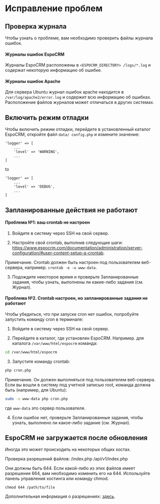 # Исправление проблем

## Проверка журнала

Чтобы узнать о проблеме, вам необходимо проверить файлы журнала ошибок.

#### Журналы ошибок EspoCRM

Журналы EspoCRM расположены в `<ESPOCRM_DIRECTORY> /logs/*.log` и содержат некоторую информацию об ошибке.

#### Журналы ошибок Apache

Для сервера Ubuntu журнал ошибок apache находится в `/var/log/apache2/error.log` и содержит всю информацию об ошибках. Расположение файлов журналов может отличаться в других системах.

## Включить режим отладки

Чтобы включить режим отладки, перейдите в установленный каталог EspoCRM, откройте файл `data/ config.php` и измените значение:

```
'logger' => [
    ...
    'level' => 'WARNING',
    ...
]
```
to
```
'logger' => [
    ...
    'level' => 'DEBUG',
    ...
]
```

## Запланированные действия не работают

#### Проблема №1: ваш crontab не настроен

1. Войдите в систему через SSH на свой сервер.

2. Настройте свой crontab, выполнив следующие шаги: https://www.espocrm.com/documentation/administration/server-configuration/#user-content-setup-a-crontab.

Примечание. Crontab должен быть настроен под пользователем веб-сервера, например. `crontab -e -u www-data`.

3. Подождите некоторое время и проверьте Запланированные задания, чтобы узнать, выполнены ли какие-либо задания (см. Журнал).

#### Проблема №2. Crontab настроен, но запланированные задания не работают

Чтобы убедиться, что при запуске cron нет ошибок, попробуйте запустить команду cron в терминале:

1. Войдите в систему через SSH на свой сервер.

2. Перейдите в каталог, где установлен EspoCRM. Например. для каталога `/var/www/html/espocrm` команда:

```bash
cd /var/www/html/espocrm
```

3. Запустите команду crontab:

```bash
php cron.php
```

Примечание. Он должен выполняться под пользователем веб-сервера. Если вы вошли в систему под учетной записью root, команда должна быть (например, для Ubuntu):

```bash
sudo -u www-data php cron.php
```

где `www-data` это сервер пользователя.

4. Если ошибок нет, проверьте Запланированные задания, чтобы узнать, выполнено ли какое-либо задание (см. Журнал).

## EspoCRM не загружается после обновления

Иногда это может происходить на некоторых общих хостах.

Проверка разрешений файлов:
/index.php
/api/v1/index.php

Они должны быть 644. Если какой-либо из этих файлов имеет разрешение 664, вам необходимо изменить его на 644. Используйте панель управления хостинга или команду chmod.

```
chmod 644 /path/to/file
```
Дополнительная информация о разрешениях: [здесь](server-configuration.md#required-permissions-for-unix-based-systems).
